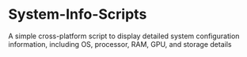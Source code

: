 # System-Info-Scripts
A simple cross-platform script to display detailed system configuration information, including OS, processor, RAM, GPU, and storage details
